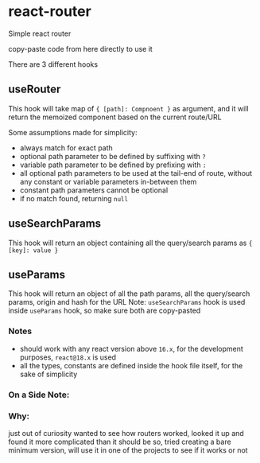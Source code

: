 # react-router

Simple react router

copy-paste code from here directly to use it

There are 3 different hooks

## useRouter

This hook will take map of `{ [path]: Compnoent }` as argument, and it will return the memoized component based on the current route/URL

Some assumptions made for simplicity:

- always match for exact path
- optional path parameter to be defined by suffixing with `?`
- variable path parameter to be defined by prefixing with `:`
- all optional path parameters to be used at the tail-end of route, without any constant or variable parameters in-between them
- constant path parameters cannot be optional
- if no match found, returning `null`

## useSearchParams

This hook will return an object containing all the query/search params as `{ [key]: value }`

## useParams

This hook will return an object of all the path params, all the query/search params, origin and hash for the URL
Note: `useSearchParams` hook is used inside `useParams` hook, so make sure both are copy-pasted

### Notes

- should work with any react version above `16.x`, for the development purposes, `react@18.x` is used
- all the types, constants are defined inside the hook file itself, for the sake of simplicity

### On a Side Note:

### Why:

just out of curiosity
wanted to see how routers worked, looked it up and found it more complicated than it should be
so, tried creating a bare minimum version, will use it in one of the projects to see if it works or not
